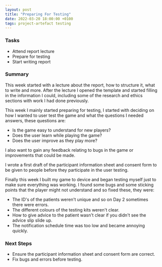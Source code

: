 ```yaml
---
layout: post
title: "Preparing For Testing"
date: 2022-03-20 18:00:00 +0100
tags: project-artefact testing
---
```


### Tasks
- Attend report lecture
- Prepare for testing
- Start writing report

### Summary
This week started with a lecture about the report, how to structure it, what to write and more. After the lecture I opened the template and started filling in the information I could, including some of the research and ethics sections with work I had done previously. 

This week I mainly started preparing for testing, I started with deciding on how I wanted to user test the game and what the questions I needed answers, these questions are:
- Is the game easy to understand for new players?
- Does the user learn while playing the game?
- Does the user improve as they play more? 

I also want to gain any feedback relating to bugs in the game or improvements that could be made. 

I wrote a first draft of the participant information sheet and consent form to be given to people before they participate in the user testing.

Finally this week I built my game to device and began testing myself just to make sure everything was working. I found some bugs and some sticking points that the player might not understand and so fixed these, they were:
- The ID's of the patients weren't unique and so on Day 2 sometimes there were errors.
- The different colours of the testing kits weren't clear.
- How to give advice to the patient wasn't clear if you didn't see the advice slip slide up.
- The notification schedule time was too low and became annoying quickly.

### Next Steps
- Ensure the participant information sheet and consent form are correct.
- Fix bugs and errors before testing.